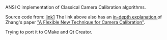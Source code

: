 ANSI C implementation of Classical Camera Calibration algorithms. 

[link1]: http://webserver2.tecgraf.puc-rio.br/~mgattass/calibration/
[2]: http://webserver2.tecgraf.puc-rio.br/~mgattass/calibration/zhang_latex/zhang.pdf

Source code from: [link1] 
The link above also has an [ in-depth explanation ](http://webserver2.tecgraf.puc-rio.br/~mgattass/calibration/zhang_latex/zhang.pdf) of Zhang's paper ["A Flexible New Technique for Camera Calibration"](http://research.microsoft.com/~zhang/Calib/).

Trying to port it to CMake and Qt Creator.

